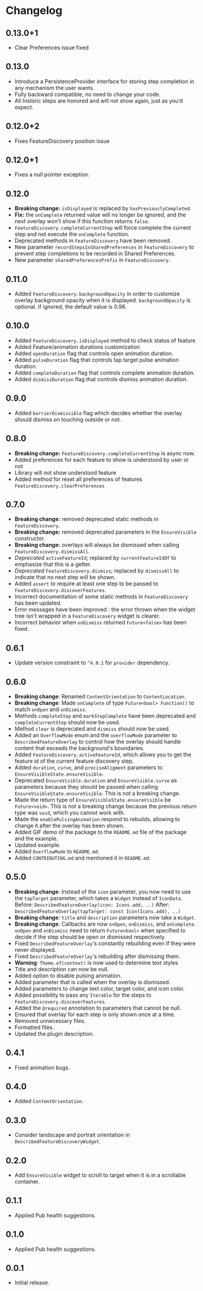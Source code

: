 # Changelog
## 0.13.0+1
* Clear Preferences issue fixed
## 0.13.0

* Introduce a PersistenceProvider interface for storing step completion in any mechanism the user wants.
* Fully backward compatible, no need to change your code.
* All historic steps are honored and will not show again, just as you’d expect.

## 0.12.0+2

* Fixes FeatureDiscovery position issue

## 0.12.0+1

* Fixes a null pointer exception.

## 0.12.0

* **Breaking change:** `isDisplayed` is replaced by `hasPreviouslyCompleted`.
* **Fix:** the `onComplete` returned value will no longer be ignored, and the next overlay won't show if this function returns `false`.
* `FeatureDiscovery.completeCurrentStep` will force complete the current step and not execute the `onComplete` function.
* Deprecated methods in `FeatureDiscovery` have been removed.
* New parameter `recordStepsInSharedPreferences` in `FeatureDiscovery` to prevent step completions to be recorded in Shared Preferences.
* New parameter `sharedPreferencesPrefix` in `FeatureDiscovery`.

## 0.11.0

* Added `FeatureDiscovery.backgroundOpacity` in order to customize overlay background opacity when it is displayed.
  `backgroundOpacity` is optional. If ignored, the default value is 0.96.

## 0.10.0

* Added `FeatureDiscovery.isDisplayed` method to check status of feature
* Added Feature/animation durations customization
* Added `openDuration` flag that controls open animation duration.
* Added `pulseDuration` flag that controls tap target pulse animation duration.
* Added `completeDuration` flag that controls complete animation duration.
* Added `dismissDuration` flag that controls dismiss animation duration.

## 0.9.0

* Added `barrierDismissible` flag which decides whether the overlay should dismiss
  on touching outside or not.

## 0.8.0

* **Breaking change:**  `FeatureDiscovery.completeCurrentStep` is async now.
* Added preferences for each feature to show is understood by user or not
* Library will not show understood feature
* Added method for reset all preferences of features `FeatureDiscovery.clearPreferences`

## 0.7.0

* **Breaking change:** removed deprecated static methods in `FeatureDiscovery`.
* **Breaking change:** removed deprecated parameters in the `EnsureVisible` constructor.
* **Breaking change:** overlays will always be dismissed when calling `FeatureDiscovery.dismissAll`.
* *Deprecated* `activeFeatureId`; replaced by `currentFeatureIdOf` to emphasize that this is a getter.
* *Deprecated* `FeatureDiscovery.dismiss`; replaced by `dismissAll` to indicate that no next step
  will be shown.
* Added `assert` to require at least one step to be passed to `FeatureDiscovery.discoverFeatures`.
* Incorrect documentation of some static methods in `FeatureDiscovery` has been updated.
* Error messages have been improved : the error thrown when the widget tree isn't wrapped in
  a `FeatureDiscovery` widget is clearer.
* Incorrect behavior when `onDismiss` returned `Future<false>` has been fixed.

## 0.6.1

* Update version constraint to `^4.0.1` for `provider` dependency.

## 0.6.0

* **Breaking change**: Renamed `ContentOrientation` to `ContentLocation`.
* **Breaking change**: Made `onComplete` of type `Future<bool> Function()` to match `onOpen`
  and `onDismiss`.
* Methods `completeStep` and `markStepComplete` have been deprecated
  and `completeCurrentStep` should now be used.
* Method `clear` is deprecated and `dismiss` should now be used.
* Added an `OverflowMode` enum and the `overflowMode` parameter to `DescribedFeatureOverlay`
  to control how the overlay should handle content that exceeds the background's boundaries.
* Added `FeatureDiscovery.activeFeatureId`, which allows you to get the feature id of the
  current feature discovery step.
* Added `duration`, `curve`, and `preciseAligment` parameters to `EnsureVisibleState.ensureVisible`.
* Deprecated `EnsureVisible.duration` and `EnsureVisible.curve` as parameters because they should
  be passed when calling `EnsureVisibleState.ensureVisible`. This is not a breaking change.
* Made the return type of `EnsureVisibleState.ensureVisible` be `Future<void>`. This is not
  a breaking change because the previous return type was `void`, which you cannot work with.
* Made the `enablePulsingAnimation` respond to rebuilds, allowing to change it
  after the overlay has been shown.
* Added GIF demo of the package to the `README.md` file of the package and the example.
* Updated example.
* Added `OverflowMode` to `README.md`.
* Added `CONTRIBUTING.md` and mentioned it in `README.md`.

## 0.5.0

* **Breaking change**: Instead of the `icon` parameter, you now need to use the `tapTarget`
  parameter, which takes a `Widget` instead of `IconData`.
  Before: `DescribedFeatureOverlay(icon: Icons.add, ..)`
  After: `DescribedFeatureOverlay(tapTarget: const Icon(Icons.add), ..)`
* **Breaking change**: `title` and `description` parameters now take a `Widget`.
* **Breaking change**: Callbacks are now `onOpen`, `onDismiss`, and `onComplete`.
  `onOpen` and `onDismiss` need to return `Future<bool>` when specified to decide
  if the step should be open or dismissed respectively.
* Fixed `DescribedFeatureOverlay`'s constantly rebuilding even if they were never displayed.
* Fixed `DescribedFeatureOverlay`'s rebuilding after dismissing them.
* **Warning**: `Theme.of(context)` is now used to determine text styles
* Title and description can now be null.
* Added option to disable pulsing animation.
* Added parameter that is called when the overlay is dismissed.
* Added parameters to change text color, target color, and icon color.
* Added possibility to pass any `Iterable` for the steps to `FeatureDiscovery.discoverFeatures`.
* Added the `@required` annotation to parameters that cannot be null.
* Ensured that overlay for each step is only shown once at a time.
* Removed unnecessary files.
* Formatted files.
* Updated the plugin description.

## 0.4.1

* Fixed animation bugs.

## 0.4.0

* Added `ContentOrientation`.

## 0.3.0

* Consider landscape and portrait orientation in `DescribedFeatureDiscoveryWidget`.

## 0.2.0

* Add `EnsureVisible` widget to scroll to target when it is in a scrollable container.

## 0.1.1

* Applied Pub health suggestions.

## 0.1.0

* Applied Pub health suggestions.

## 0.0.1

* Initial release.
